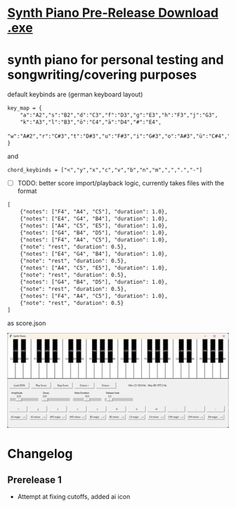 # [Synth Piano Pre-Release Download .exe](https://github.com/Ranzlappen/synth-piano/releases/tag/prerelease)
# synth piano for personal testing and songwriting/covering purposes
default keybinds are (german keyboard layout) 

```
key_map = {
    "a":"A2","s":"B2","d":"C3","f":"D3","g":"E3","h":"F3","j":"G3",
    "k":"A3","l":"B3","ö":"C4","ä":"D4","#":"E4",
    "w":"A#2","r":"C#3","t":"D#3","u":"F#3","i":"G#3","o":"A#3","ü":"C#4","+":"D#4"
}
```
and 
```
chord_keybinds = ["<","y","x","c","v","b","n","m",",",".","-"]
```

- [ ] TODO: better score import/playback logic, currently takes files with the format 
```
[
    {"notes": ["F4", "A4", "C5"], "duration": 1.0},
    {"notes": ["E4", "G4", "B4"], "duration": 1.0},
    {"notes": ["A4", "C5", "E5"], "duration": 1.0},
    {"notes": ["G4", "B4", "D5"], "duration": 1.0},
    {"notes": ["F4", "A4", "C5"], "duration": 1.0},
    {"note": "rest", "duration": 0.5},
    {"notes": ["E4", "G4", "B4"], "duration": 1.0},
    {"note": "rest", "duration": 0.5},
    {"notes": ["A4", "C5", "E5"], "duration": 1.0},
    {"note": "rest", "duration": 0.5},
    {"notes": ["G4", "B4", "D5"], "duration": 1.0},
    {"note": "rest", "duration": 0.5},
    {"notes": ["F4", "A4", "C5"], "duration": 1.0},
    {"note": "rest", "duration": 0.5}
]
```
as score.json

![Screenshot](Screenshot%202025-09-05%20190551.png)

# Changelog
## Prerelease 1
- Attempt at fixing cutoffs, added ai icon
